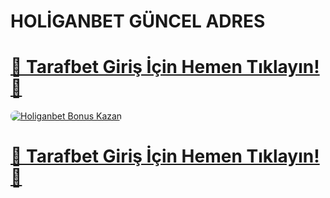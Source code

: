 # HOLİGANBET GÜNCEL ADRES

# <a href="https://cutt.ly/PrET75Bw" title="Tarafbet Giriş Adresi">🔗 Tarafbet Giriş İçin Hemen Tıklayın!🔗</a>

<a href="https://holigonbet1197.com/tr.php?aff=7215FA" title="Holiganbet Bonus Fırsatları">
    <img src="https://i.ibb.co/5K7Ks6w/zzzz3.gif" alt="Holiganbet Bonus Kazan" style="max-width:100%; height:auto; border-radius:8px;">
</a>
<div class="description">

# <a href="https://holigonbet1197.com/tr.php?aff=7215FA" title="Tarafbet Giriş Adresi">🔗 Tarafbet Giriş İçin Hemen Tıklayın!🔗</a>
 
